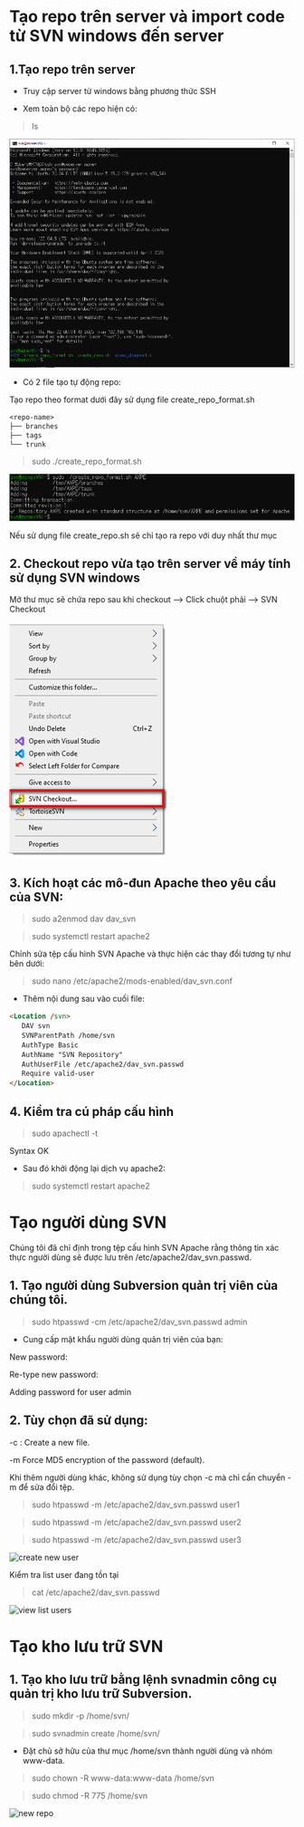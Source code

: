 # Tạo repo trên server và import code từ SVN windows đến server

## 1.Tạo repo trên server

- Truy cập server từ windows bằng phương thức SSH

- Xem toàn bộ các repo hiện có:

> ls

![login server](login_server.jpg)

- Có 2 file tạo tự động repo:

Tạo repo theo format dưới đây sử dụng file create_repo_format.sh

```
<repo-name>
├── branches
├── tags
└── trunk
```

> sudo ./create_repo_format.sh <repo-name>

![repo format](repo_format.jpg)

Nếu sử dụng file create_repo.sh sẽ chỉ tạo ra repo với duy nhất thư mục <repo-name>

## 2. Checkout repo vừa tạo trên server về máy tính sử dụng SVN windows

Mở thư mục sẽ chứa repo sau khi checkout --> Click chuột phải --> SVN Checkout

![svn checkout](svn_checkout.jpg)



## 3. Kích hoạt các mô-đun Apache theo yêu cầu của SVN:

> sudo a2enmod dav dav_svn

> sudo systemctl restart apache2

Chỉnh sửa tệp cấu hình SVN Apache và thực hiện các thay đổi tương tự như bên dưới:

> sudo nano /etc/apache2/mods-enabled/dav_svn.conf

- Thêm nội dung sau vào cuối file:

```html
<Location /svn>
   DAV svn
   SVNParentPath /home/svn
   AuthType Basic
   AuthName "SVN Repository"
   AuthUserFile /etc/apache2/dav_svn.passwd
   Require valid-user
</Location>
``` 

## 4. Kiểm tra cú pháp cấu hình

> sudo apachectl -t

Syntax OK

- Sau đó khởi động lại dịch vụ apache2:

> sudo systemctl restart apache2

# Tạo người dùng SVN

Chúng tôi đã chỉ định trong tệp cấu hình SVN Apache rằng thông tin xác thực người dùng sẽ được lưu trên /etc/apache2/dav_svn.passwd.

 ## 1. Tạo người dùng Subversion quản trị viên của chúng tôi.
 
 > sudo htpasswd -cm /etc/apache2/dav_svn.passwd admin
 
- Cung cấp mật khẩu người dùng quản trị viên của bạn:

New password: <ENTER PASSWORD>

Re-type new password:<CONFIRM PASSWORD>

Adding password for user admin

## 2. Tùy chọn đã sử dụng:

-c : Create a new file.

-m Force MD5 encryption of the password (default).

Khi thêm người dùng khác, không sử dụng tùy chọn -c  mà chỉ cần chuyển -m để sửa đổi tệp.

> sudo htpasswd -m /etc/apache2/dav_svn.passwd user1

> sudo htpasswd -m /etc/apache2/dav_svn.passwd user2

> sudo htpasswd -m /etc/apache2/dav_svn.passwd user3

![create new user](create_new_user.jpg)

Kiểm tra list user đang tồn tại

> cat /etc/apache2/dav_svn.passwd

![view list users](view_list_users.jpg)

# Tạo kho lưu trữ SVN

## 1. Tạo kho lưu trữ bằng lệnh svnadmin công cụ quản trị kho lưu trữ Subversion.

> sudo mkdir -p /home/svn/<repo-name>

> sudo svnadmin create /home/svn/<repo-name>

- Đặt chủ sở hữu của thư mục /home/svn thành người dùng và nhóm www-data.

> sudo  chown -R www-data:www-data  /home/svn

> sudo chmod -R 775 /home/svn

![new repo](new_repo.jpg)
